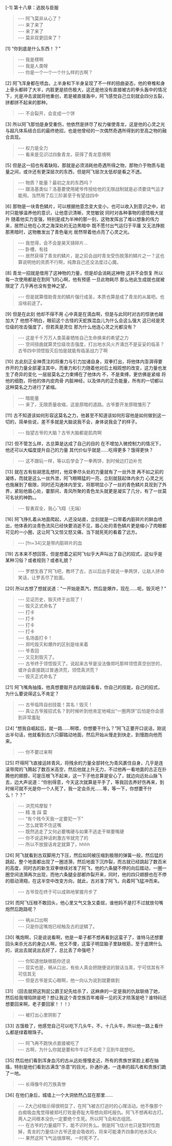 
[-1] 第十八章：逃脱与臣服
>--- 阿飞莫非从心了？<br>
>--- 来了来了<br>
>--- 来了来了<br>
>--- 莫非双更回来了？<br>

[1] “你到底是什么东西！？”
>--- 我是楞啊<br>
>--- 我是人类呀<br>
>--- 你是一个一个一个什么样的古啊？<br>

[2] 阿飞浑身都在喷血，上半身和下半身呈现了不一样的扭曲姿态，他的脊椎和身上骨头都碎了大半，内脏更是损伤极大，这还是他没有直接被古的拳头轰中的情况下，光是冲击波就将他重创，若是被直接轰中，阿飞感觉自己立刻就会四分五裂，拼都拼不起来的那种。
>--- 不会裂开，会变成一个饼<br>

[3] 所以阿飞那怕是身受重伤，他依然是拼尽了权力催使青龙，这是他的心灵之光与超凡体系结合后的最终绝招，也是他曾经的一次偶然奇遇所得到的至高之物的融合具现。
>--- 权力是全力<br>
>--- 看来是见识过四象青龙，获得了青龙意境啊<br>

[5] 但是这一招也有着缺陷，那就是必须消耗他奇遇所得之物，那物介于物质与能量之间，或许还有更深层次的东西，但是阿飞层次太低却是看之不透。
>--- 物质？能量？最初之龙的东西吗？<br>
>--- 跟洛基类似？洛基要使用姥爷传授给他的无限战制就是必须要烧气运才能用。当然用了后三阶甚至于有望战四中<br>

[6] 那物是一块青色鳞片，可以根据他意念变大变小，也可以收入到意识之中，初时只能够温养他的意识，让他意识清晰，灵觉敏锐 同时对各种事物的感悟极大提升 随着他实力变强，特别是成为半神的那一刻，这物发挥出了难以想象的伟力来，居然让他在心灵之海深处的无边黑暗中 既不愿付出气运归于平庸 又无法挣脱那黑暗时，这物散发出了青色毫光 居然带着他点亮了心灵之光。
>--- 我觉得，会不会是昊天镜碎片…<br>
>--- 卧槽，有挂<br>
>--- 居然获得了青龙的鳞片，是之前会战时青龙受伤脱落的鳞片之一？这也算说明他的资质不行啊，纯靠自己还没法度过心魔。<br>

[8] 青龙一招就是借用了这神物的力量，但是却会消耗这神物 这并不会恢复 所以每一次使用都是在割阿飞的心啊，他有预感 一旦此物耗尽 那么他此生成就也就被限定了 几乎再也没有登神之望，
>--- 但是就算借助青龙的鳞片强行成圣，本质也算是成了青龙的从属吧。也没啥前途了。<br>

[9] 但是在此刻 他却不得不用 心中真是在滴血啊，但是与此同时对古的惊骇也越加大了 他想不明白，眼前这个古怪的天蛇族混血儿为什么会这么强大 这已经是灵位级的攻击强度了，但若真是灵位 那为什么他连心灵之光都没有？
>--- 这是千千万万人类英豪牺牲自己生命换来的希望之力<br>
>--- 空间扭曲就算灵位级攻击强度，打出地水风火齐涌岂不是妥妥的临圣？古爷四中领悟毁灭后怕是就能有临圣战力了啊<br>

[10] 古此刻正全神贯注的将重力与引力加诸自身，双拳打出，将他体内澎湃得要炸开的力量全部灌注其中，而重力和引力随着他对后土相观想的改变，这力量也发生了奇异的变化 一层层莫名之力束缚在了他体内 不，不是束缚，更仿佛是紧缩 将他的细胞，将他的体内皮肉骨 内脏神经，以及体内的正负能量，所有的一切都以这种莫名之力进行了紧缩。
>--- 暗能量<br>
>--- 来了，无限质量收缩，这是原暗的道路。古爷要开发原暗雏形了<br>

[11] 古不知道该如何形容这莫名之力，他甚至不知道该如何形容他是如何做到这一切的，简单些说，差不多就是大脑说我不会，身体说我会了的样子。
>--- 指望古爷的大脑？古爷大脑都是肌肉啊<br>

[12] 但不管怎么样，古总算是达成了自己的目的 在不增加入微控制力的情况下，他还可以大幅度提升自己的力量 其代价似乎就是……吃得更多？饿得更快？
>--- 这不跟玩一样，等以后学会了一拳两饼，到时候边打边补充<br>

[13] 就在古有些胡思乱想时，他双拳尽头处的力量就有了一丝外泄 再不如之前的凝练，而就是这么一丝外泄，阿飞眼睛猛的一亮，立刻就鼓起体内余力 心灵之光也施展到了极限，同时还沟通体内至宝，将那明显小了一丝的青色鳞片具现到了外界，紧贴他眉心处，霎那间，青风所聚的青色龙头就更是凝实了几分，有了一丝莫可名状的神韵。。
>--- 智勇双全，我心飞翔（无端）<br>

[16] 阿飞挣扎着从地面爬起，人还没站直，立刻就是一口带着内脏碎片的鲜血喷出，他体表的淡青色流风已经快要消逝不见，眉心处的青色鳞片更是缩小了肉眼都可见的一小圈，这让阿飞又惊又怒又痛，当下就死死的看着了远方。
>--- [fn=34]又是带内脏碎片的血<br>

[19] 古本来不想回答，但是想着之前阿飞似乎大声叫出了自己的招式，这似乎是某种习俗？或者规则？或者礼貌？
>--- 罗想生吞了阿飞吧，教坏了古，古以后出手就说一拳两饼，让敌人拼命笑话，让罗丢尽了脸面。<br>

[20] 所以古想了想就说道：“一开始是蒸汽，然后是爆炸，现在……呃，毁灭吧？”
>--- 见证历史，毁灭终于出现了！<br>
>--- 毁灭正式命名了<br>
>--- 打卡<br>
>--- 打卡<br>
>--- 打卡<br>
>--- 打卡<br>
>--- 名场面打卡！<br>
>--- 郑吒毁灭和爆炸的区别是啥来着<br>
>--- 爷青回<br>
>--- 又见到毁灭了。<br>
>--- 古爷终于领悟毁灭了。说起来古爷是没法像郑吒那样领悟真空创世的，或许会直接跳过普通洪荒，领悟真洪荒？<br>
>--- 毁灭正式命名了<br>

[21] 阿飞嘴角抽搐，他真想要敲开古的脑袋看看，你自己的技能，自己的招式，为什么要说得这么不肯定？
>--- 古爷临阵自创技能！其名！毁灭！<br>
>--- 真让古爷报招式名？到时候听到他肯定地喊出“一圈两饼”后怕是你会感到非常羞耻<br>

[24] “想我自崛起后，就一路……啊喂，你想要干什么？”阿飞正要开口说话，刚说出半句话，他就看到古六只脚踏动地面，然后开始从慢走到快走，到慢跑向他而来。
>--- 你不要过来啊<br>

[25] 吓得阿飞直接运转青风，将残余的力量全部转化为青风裹住自身，几乎是连滚带爬的飞腾起了数百米高空，然后他就上升无力，不过他再一看地面的古正在扑腾他的翅膀，可是压根飞不起来，这一下子他总算是安心了，就边向远处山脉飞去，边大声说道：“你别得意，今天这次就算是平手了，等我回去养好伤再来，到时候可就不光是你一个人死了，我一定会杀光……等，等一下，你想要干什么！？？”
>--- 洪荒鸠摩智？<br>
>--- 精  准  踩  雷<br>
>--- “有个贱今天我一定要犯一下”<br>
>--- 怎么就管不住这嘴<br>
>--- 既然逃走了又何必要嘴硬与如果不逃走干嘛要嘴硬<br>
>--- 你不说这种话刺激古爷就完了的<br>
>--- 所以不放狠话肯定就算了，hhhh<br>

[26] 阿飞就看到古双脚用力下压，然后如同被压缩到极限的弹簧一般，然后猛的跳起，整个地面都出现了一圈涟漪，然后地面下沉炸裂，而古就已经跳起了数百米的高度，同时古的新生双拳继续对准了阿飞，他的六条腿不停的向后踏动，一圈一圈空间涟漪再次出现，而他六条腿全部都炸裂开来，同时，他的四只翅膀也在不停的扇动滑翔，在这半空中改变方向，就此，古对准了阿飞，向着阿飞猛冲而来。
>--- 古爷现在终于可以成熟地掌握月步了<br>

[29] 而阿飞压根不敢回头，他心里又气又急又委屈，谁他妈不是打不过就放句嘴炮然后跑路呢？
>--- 祸从口出啊<br>
>--- 只是你这嘴炮已经触及古的逆鳞了。<br>

[30] 嘴炮啊，只是说说看啊，他是一辈子都不想再看到这蛮子了，谁特马还想要回头来杀光古的身边人啊，他又不傻，这蛮子明显脑子里缺根筋，至于底牌什么的，说出去就说出去好了，总比丢了命强吧？
>--- 你知道他缺根筋你还说<br>
>--- 现实也是，祸从口出，有些人真会把随便说的狠话当真，宁可信其有不可信其无<br>
>--- 但是古爷是实心眼啊，他一向认为说到就要做到<br>

[31] （回去就把这狗屁公爵王妃先给杀了，这麻痹的一定是我的仇敌联络了她，然后给我埋陷阱是吧？想让我这个青空族百年难得一见的天才陨落是吧？谁特码还想要回来啊，老子要回家！！！）
>--- 被打出心里阴影了<br>

[33] 古饿极了，他感觉自己可以吃下几头牛，不，十几头牛，所以他一路上看什么都是绿着眼珠子。
>--- 阿飞再不跑快点直接被吃了<br>
>--- 古啊，为什么你就是要和牛牛过不去呢？见到牛就想吃。<br>

[35] 然后他们看到浑身血污的古从远处慢慢走近，所有的贵族世家脸上都在抽搐，特别是他们看到古满含“杀意”的目光，扑通扑通，一连串的超凡者和贵族们跪了一地。
>--- 长得像牛的万族真惨<br>

[36] 在他们身后，城墙上一个大洞依然凸显在那里……
>--- Z大己经暗示得很明显了，在阿飞被古打逃时的心理活动。他不像那个白痴吸血鬼觉得被郑吒打败是奇耻大辱想向郑吒报仇。阿飞不想再和古打。两人之间根本没仇一定要绝个生死。所以阿飞会和古组团。<br>
>--- 在古爷的力量威吓下，能不识时务么。倒是阿飞估计也只是暂时性跑掉，青龙的力量估计古爷还是会吸收的，将来可能凑齐四象的地水风火<br>
>--- 果然这阿飞气运很厚啊，一时死不了。<br>

